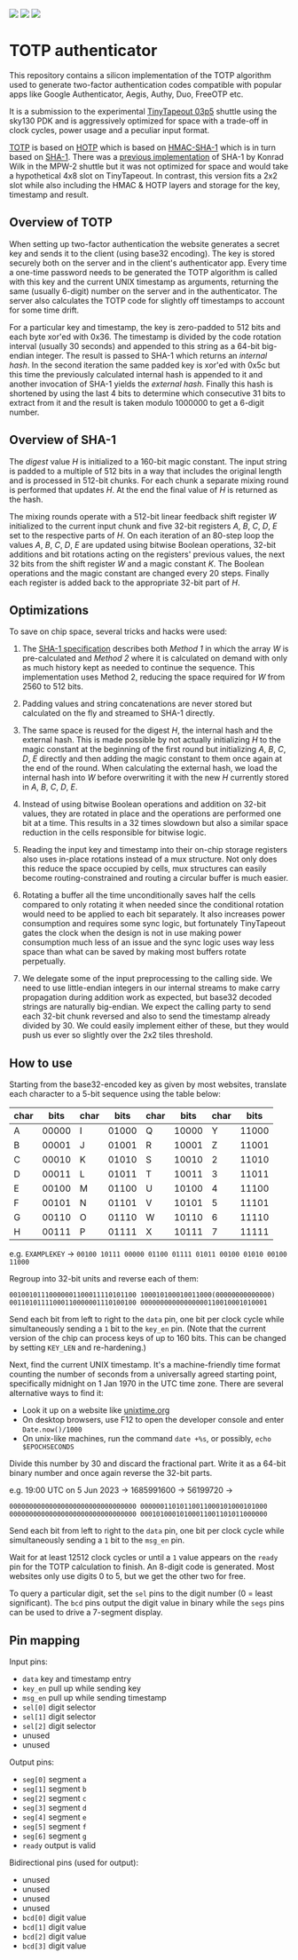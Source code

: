 ![](../../workflows/gds/badge.svg) ![](../../workflows/docs/badge.svg) ![](../../workflows/test/badge.svg)

# TOTP authenticator

This repository contains a silicon implementation of the TOTP algorithm used to generate two-factor
authentication codes compatible with popular apps like Google Authenticator, Aegis, Authy, Duo, FreeOTP etc.

It is a submission to the experimental [TinyTapeout 03p5](https://github.com/TinyTapeout/tinytapeout-03p5)
shuttle using the sky130 PDK and is aggressively optimized for space with a trade-off in clock cycles,
power usage and a peculiar input format.

[TOTP](https://www.rfc-editor.org/rfc/rfc6238) is based on [HOTP](https://www.rfc-editor.org/rfc/rfc4226)
which is based on [HMAC-SHA-1](https://www.rfc-editor.org/rfc/rfc2104) which is in turn based on
[SHA-1](https://www.rfc-editor.org/rfc/rfc3174).
There was a [previous implementation](https://platform.efabless.com/projects/151) of SHA-1
by Konrad Wilk in the MPW-2 shuttle but it was not optimized for space and would take a hypothetical
4x8 slot on TinyTapeout. In contrast, this version fits a 2x2 slot while also including the
HMAC & HOTP layers and storage for the key, timestamp and result.

## Overview of TOTP

When setting up two-factor authentication the website generates a secret key and sends it to the client
(using base32 encoding). The key is stored securely both on the server and in the client's authenticator app.
Every time a one-time password needs to be generated the TOTP algorithm is called with this key and the
current UNIX timestamp as arguments, returning the same (usually 6-digit) number on the server and in the authenticator.
The server also calculates the TOTP code for slightly off timestamps to account for some time drift.

For a particular key and timestamp, the key is zero-padded to 512 bits and each byte xor'ed with 0x36.
The timestamp is divided by the code rotation interval (usually 30 seconds) and appended to this string
as a 64-bit big-endian integer. The result is passed to SHA-1 which returns an _internal hash_.
In the second iteration the same padded key is xor'ed with 0x5c but this time the previously calculated
internal hash is appended to it and another invocation of SHA-1 yields the _external hash_.
Finally this hash is shortened by using the last 4 bits to determine which consecutive 31 bits to
extract from it and the result is taken modulo 1000000 to get a 6-digit number.

## Overview of SHA-1

The _digest_ value _H_ is initialized to a 160-bit magic constant. The input string is padded to a
multiple of 512 bits in a way that includes the original length and is processed in 512-bit chunks.
For each chunk a separate mixing round is performed that updates _H_. At the end the final value
of _H_ is returned as the hash.

The mixing rounds operate with a 512-bit linear feedback shift register _W_ initialized to the current
input chunk and five 32-bit registers _A_, _B_, _C_, _D_, _E_ set to the respective parts of _H_.
On each iteration of an 80-step loop the values _A_, _B_, _C_, _D_, _E_ are updated using
bitwise Boolean operations, 32-bit additions and bit rotations acting on the registers' previous values,
the next 32 bits from the shift register _W_ and a magic constant _K_. The Boolean operations and the magic
constant are changed every 20 steps. Finally each register is added back to the appropriate 32-bit part of _H_.

## Optimizations

To save on chip space, several tricks and hacks were used:

1. The [SHA-1 specification](https://www.rfc-editor.org/rfc/rfc3174) describes both _Method 1_ in which
the array _W_ is pre-calculated and _Method 2_ where it is calculated on demand with only as much history
kept as needed to continue the sequence. This implementation uses Method 2, reducing the space required
for _W_ from 2560 to 512 bits.

2. Padding values and string concatenations are never stored but calculated on the fly and streamed
to SHA-1 directly.

3. The same space is reused for the digest _H_, the internal hash and the external hash.
This is made possible by not actually initializing _H_ to the magic constant at the beginning of the
first round but initializing _A_, _B_, _C_, _D_, _E_ directly and then adding the magic constant to them
once again at the end of the round. When calculating the external hash, we load the internal hash into
_W_ before overwriting it with the new _H_ currently stored in _A_, _B_, _C_, _D_, _E_.

4. Instead of using bitwise Boolean operations and addition on 32-bit values, they are rotated in
place and the operations are performed one bit at a time. This results in a 32 times slowdown but
also a similar space reduction in the cells responsible for bitwise logic.

5. Reading the input key and timestamp into their on-chip storage registers also uses in-place
rotations instead of a mux structure. Not only does this reduce the space occupied by cells,
mux structures can easily become routing-constrained and routing a circular buffer is much easier.

6. Rotating a buffer all the time unconditionally saves half the cells compared to only rotating it
when needed since the conditional rotation would need to be applied to each bit separately.
It also increases power consumption and requires some sync logic, but fortunately TinyTapeout
gates the clock when the design is not in use making power consumption much less of an issue and the
sync logic uses way less space than what can be saved by making most buffers rotate perpetually.

7. We delegate some of the input preprocessing to the calling side. We need to use little-endian
integers in our internal streams to make carry propagation during addition work as expected,
but base32 decoded strings are naturally big-endian. We expect the calling party to send each
32-bit chunk reversed and also to send the timestamp already divided by 30. We could easily
implement either of these, but they would push us ever so slightly over the 2x2 tiles threshold.

## How to use

Starting from the base32-encoded key as given by most websites, translate each character to a
5-bit sequence using the table below:

| char | bits  | char | bits  | char | bits  | char | bits  |
|------|-------|------|-------|------|-------|------|-------|
| A    | 00000 | I    | 01000 | Q    | 10000 | Y    | 11000 |
| B    | 00001 | J    | 01001 | R    | 10001 | Z    | 11001 |
| C    | 00010 | K    | 01010 | S    | 10010 | 2    | 11010 |
| D    | 00011 | L    | 01011 | T    | 10011 | 3    | 11011 |
| E    | 00100 | M    | 01100 | U    | 10100 | 4    | 11100 |
| F    | 00101 | N    | 01101 | V    | 10101 | 5    | 11101 |
| G    | 00110 | O    | 01110 | W    | 10110 | 6    | 11110 |
| H    | 00111 | P    | 01111 | X    | 10111 | 7    | 11111 |

e.g. `EXAMPLEKEY` &rarr; `00100 10111 00000 01100 01111 01011 00100 01010 00100 11000`

Regroup into 32-bit units and reverse each of them:

    00100101110000001100011110101100 100010100010011000(00000000000000)
    00110101111000110000001110100100 00000000000000000110010001010001

Send each bit from left to right to the `data` pin, one bit per clock cycle while simultaneously
sending a `1` bit to the `key_en` pin. (Note that the current version of the chip can process keys of
up to 160 bits. This can be changed by setting `KEY_LEN` and re-hardening.)

Next, find the current UNIX timestamp. It's a machine-friendly time format counting the number of
seconds from a universally agreed starting point, specifically midnight on 1 Jan 1970 in the UTC time zone.
There are several alternative ways to find it:

- Look it up on a website like [unixtime.org](https://unixtime.org/)
- On desktop browsers, use F12 to open the developer console and enter `Date.now()/1000`
- On unix-like machines, run the command `date +%s`, or possibly, `echo $EPOCHSECONDS`

Divide this number by 30 and discard the fractional part. Write it as a 64-bit binary number
and once again reverse the 32-bit parts.

e.g. 19:00 UTC on 5 Jun 2023 &rarr; 1685991600 &rarr; 56199720 &rarr;

    00000000000000000000000000000000 00000011010110011000101000101000
    00000000000000000000000000000000 00010100010100011001101011000000

Send each bit from left to right to the `data` pin, one bit per clock cycle while simultaneously
sending a `1` bit to the `msg_en` pin.

Wait for at least 12512 clock cycles or until a `1` value appears on the `ready` pin
for the TOTP calculation to finish. An 8-digit code is generated. Most websites only use digits 0 to 5,
but we get the other two for free.

To query a particular digit, set the `sel` pins to the digit number (0 = least significant).
The `bcd` pins output the digit value in binary while the `segs` pins can be used to drive a
7-segment display.

## Pin mapping

Input pins:

- `data` key and timestamp entry
- `key_en` pull up while sending key
- `msg_en` pull up while sending timestamp
- `sel[0]` digit selector
- `sel[1]` digit selector
- `sel[2]` digit selector
- unused
- unused

Output pins:

- `seg[0]` segment `a`
- `seg[1]` segment `b`
- `seg[2]` segment `c`
- `seg[3]` segment `d`
- `seg[4]` segment `e`
- `seg[5]` segment `f`
- `seg[6]` segment `g`
- `ready` output is valid

Bidirectional pins (used for output):

- unused
- unused
- unused
- unused
- `bcd[0]` digit value
- `bcd[1]` digit value
- `bcd[2]` digit value
- `bcd[3]` digit value

